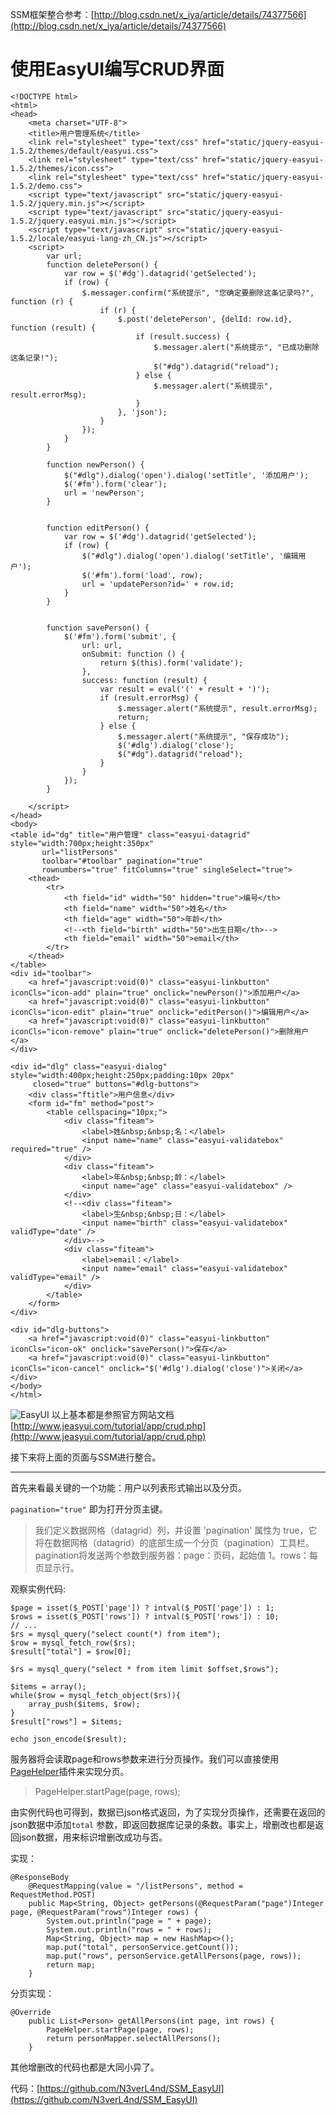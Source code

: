 SSM框架整合参考：[http://blog.csdn.net/x_iya/article/details/74377566](http://blog.csdn.net/x_iya/article/details/74377566)

# 使用EasyUI编写CRUD界面

```
<!DOCTYPE html>
<html>
<head>
    <meta charset="UTF-8">
    <title>用户管理系统</title>
    <link rel="stylesheet" type="text/css" href="static/jquery-easyui-1.5.2/themes/default/easyui.css">
    <link rel="stylesheet" type="text/css" href="static/jquery-easyui-1.5.2/themes/icon.css">
    <link rel="stylesheet" type="text/css" href="static/jquery-easyui-1.5.2/demo.css">
    <script type="text/javascript" src="static/jquery-easyui-1.5.2/jquery.min.js"></script>
    <script type="text/javascript" src="static/jquery-easyui-1.5.2/jquery.easyui.min.js"></script>
    <script type="text/javascript" src="static/jquery-easyui-1.5.2/locale/easyui-lang-zh_CN.js"></script>
    <script>
        var url;
        function deletePerson() {
            var row = $('#dg').datagrid('getSelected');
            if (row) {
                $.messager.confirm("系统提示", "您确定要删除这条记录吗?", function (r) {
                    if (r) {
                        $.post('deletePerson', {delId: row.id}, function (result) {
                            if (result.success) {
                                $.messager.alert("系统提示", "已成功删除这条记录!");
                                $("#dg").datagrid("reload");
                            } else {
                                $.messager.alert("系统提示", result.errorMsg);
                            }
                        }, 'json');
                    }
                });
            }
        }

        function newPerson() {
            $("#dlg").dialog('open').dialog('setTitle', '添加用户');
            $('#fm').form('clear');
            url = 'newPerson';
        }


        function editPerson() {
            var row = $('#dg').datagrid('getSelected');
            if (row) {
                $("#dlg").dialog('open').dialog('setTitle', '编辑用户');
                $('#fm').form('load', row);
                url = 'updatePerson?id=' + row.id;
            }
        }


        function savePerson() {
            $('#fm').form('submit', {
                url: url,
                onSubmit: function () {
                    return $(this).form('validate');
                },
                success: function (result) {
                    var result = eval('(' + result + ')');
                    if (result.errorMsg) {
                        $.messager.alert("系统提示", result.errorMsg);
                        return;
                    } else {
                        $.messager.alert("系统提示", "保存成功");
                        $('#dlg').dialog('close');
                        $("#dg").datagrid("reload");
                    }
                }
            });
        }

    </script>
</head>
<body>
<table id="dg" title="用户管理" class="easyui-datagrid" style="width:700px;height:350px"
       url="listPersons"
       toolbar="#toolbar" pagination="true"
       rownumbers="true" fitColumns="true" singleSelect="true">
    <thead>
        <tr>
            <th field="id" width="50" hidden="true">编号</th>
            <th field="name" width="50">姓名</th>
            <th field="age" width="50">年龄</th>
            <!--<th field="birth" width="50">出生日期</th>-->
            <th field="email" width="50">email</th>
        </tr>
    </thead>
</table>
<div id="toolbar">
    <a href="javascript:void(0)" class="easyui-linkbutton" iconCls="icon-add" plain="true" onclick="newPerson()">添加用户</a>
    <a href="javascript:void(0)" class="easyui-linkbutton" iconCls="icon-edit" plain="true" onclick="editPerson()">编辑用户</a>
    <a href="javascript:void(0)" class="easyui-linkbutton" iconCls="icon-remove" plain="true" onclick="deletePerson()">删除用户</a>
</div>

<div id="dlg" class="easyui-dialog" style="width:400px;height:250px;padding:10px 20px"
     closed="true" buttons="#dlg-buttons">
    <div class="ftitle">用户信息</div>
    <form id="fm" method="post">
        <table cellspacing="10px;">
            <div class="fiteam">
                <label>姓&nbsp;&nbsp;名：</label>
                <input name="name" class="easyui-validatebox" required="true" />
            </div>
            <div class="fiteam">
                <label>年&nbsp;&nbsp;龄：</label>
                <input name="age" class="easyui-validatebox" />
            </div>
            <!--<div class="fiteam">
                <label>生&nbsp;&nbsp;日：</label>
                <input name="birth" class="easyui-validatebox" validType="date" />
            </div>-->
            <div class="fiteam">
                <label>email：</label>
                <input name="email" class="easyui-validatebox" validType="email" />
            </div>
        </table>
    </form>
</div>

<div id="dlg-buttons">
    <a href="javascript:void(0)" class="easyui-linkbutton" iconCls="icon-ok" onclick="savePerson()">保存</a>
    <a href="javascript:void(0)" class="easyui-linkbutton" iconCls="icon-cancel" onclick="$('#dlg').dialog('close')">关闭</a>
</div>
</body>
</html>
```
![EasyUI](http://img.blog.csdn.net/20170717200708013?watermark/2/text/aHR0cDovL2Jsb2cuY3Nkbi5uZXQveF9peWE=/font/5a6L5L2T/fontsize/400/fill/I0JBQkFCMA==/dissolve/70/gravity/SouthEast)
以上基本都是参照官方网站文档
[http://www.jeasyui.com/tutorial/app/crud.php](http://www.jeasyui.com/tutorial/app/crud.php)

接下来将上面的页面与SSM进行整合。

------------------------------

首先来看最关键的一个功能：用户以列表形式输出以及分页。

`pagination="true"` 即为打开分页主键。

> 我们定义数据网格（datagrid）列，并设置 'pagination' 属性为 true，它将在数据网格（datagrid）的底部生成一个分页（pagination）工具栏。pagination将发送两个参数到服务器：page：页码，起始值 1。rows：每页显示行。

观察实例代码:
```
$page = isset($_POST['page']) ? intval($_POST['page']) : 1;
$rows = isset($_POST['rows']) ? intval($_POST['rows']) : 10;
// ...
$rs = mysql_query("select count(*) from item");
$row = mysql_fetch_row($rs);
$result["total"] = $row[0];
 
$rs = mysql_query("select * from item limit $offset,$rows");
 
$items = array();
while($row = mysql_fetch_object($rs)){
	array_push($items, $row);
}
$result["rows"] = $items;
 
echo json_encode($result);
```
服务器将会读取page和rows参数来进行分页操作。我们可以直接使用[PageHelper](https://github.com/pagehelper/Mybatis-PageHelper)插件来实现分页。
> PageHelper.startPage(page, rows);

由实例代码也可得到，数据已json格式返回，为了实现分页操作，还需要在返回的json数据中添加`total` 参数，即返回数据库记录的条数。事实上，增删改也都是返回json数据，用来标识增删改成功与否。

实现：
```
@ResponseBody
    @RequestMapping(value = "/listPersons", method = RequestMethod.POST)
    public Map<String, Object> getPersons(@RequestParam("page")Integer page, @RequestParam("rows")Integer rows) {
        System.out.println("page = " + page);
        System.out.println("rows = " + rows);
        Map<String, Object> map = new HashMap<>();
        map.put("total", personService.getCount());
        map.put("rows", personService.getAllPersons(page, rows));
        return map;
    }
```

分页实现：

```
@Override
    public List<Person> getAllPersons(int page, int rows) {
        PageHelper.startPage(page, rows);
        return personMapper.selectAllPersons();
    }
```


其他增删改的代码也都是大同小异了。

代码：[https://github.com/N3verL4nd/SSM_EasyUI](https://github.com/N3verL4nd/SSM_EasyUI)